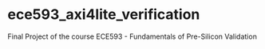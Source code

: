 # ece593_axi4lite_verification

Final Project of the course ECE593 - Fundamentals of Pre-Silicon Validation
